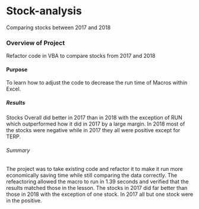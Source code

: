 # Stock-analysis
Comparing stocks between 2017 and 2018
### Overview of Project
 
  Refactor code in VBA to compare stocks from 2017 and 2018
#### Purpose
  
  To learn how to adjust the code to decrease the run time of Macros within Excel. 

##### Results
Stocks Overall did better in 2017 than in 2018 with the exception of RUN which outperformed how it did in 2017 by a large margin. In 2018 most of the stocks were negative while in 2017 they all were positive except for TERP.
###### Summary
The project was to take existing code and refactor it to make it run more economically saving time while still comparing the data correctly. The refeactoring allowed the macro to run in 1.39 seconds and verified that the results matched those in the lesson. The stocks in 2017 did far better than those in 2018 with the exception of one stock. In 2017 all but one stock were in the positive. 
